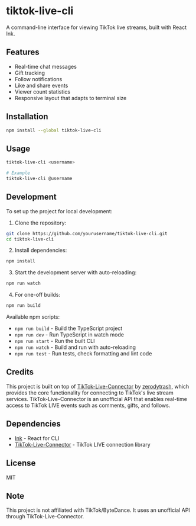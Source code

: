 # tiktok-live-cli

A command-line interface for viewing TikTok live streams, built with React Ink.

## Features

- Real-time chat messages
- Gift tracking
- Follow notifications
- Like and share events
- Viewer count statistics
- Responsive layout that adapts to terminal size

## Installation

```bash
npm install --global tiktok-live-cli
```

## Usage

```bash
tiktok-live-cli <username>

# Example
tiktok-live-cli @username
```

## Development

To set up the project for local development:

1. Clone the repository:
```bash
git clone https://github.com/yourusername/tiktok-live-cli.git
cd tiktok-live-cli
```

2. Install dependencies:
```bash
npm install
```

3. Start the development server with auto-reloading:
```bash
npm run watch
```

4. For one-off builds:
```bash
npm run build
```

Available npm scripts:
- `npm run build` - Build the TypeScript project
- `npm run dev` - Run TypeScript in watch mode
- `npm run start` - Run the built CLI
- `npm run watch` - Build and run with auto-reloading
- `npm run test` - Run tests, check formatting and lint code

## Credits

This project is built on top of [TikTok-Live-Connector](https://github.com/zerodytrash/TikTok-Live-Connector) by [zerodytrash](https://github.com/zerodytrash), which provides the core functionality for connecting to TikTok's live stream services. TikTok-Live-Connector is an unofficial API that enables real-time access to TikTok LIVE events such as comments, gifts, and follows.

## Dependencies

- [Ink](https://github.com/vadimdemedes/ink) - React for CLI
- [TikTok-Live-Connector](https://github.com/zerodytrash/TikTok-Live-Connector) - TikTok LIVE connection library

## License

MIT

## Note

This project is not affiliated with TikTok/ByteDance. It uses an unofficial API through TikTok-Live-Connector.
